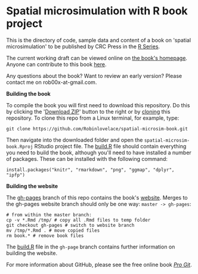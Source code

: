 Spatial microsimulation with R book project
=====================

This is the directory of code, sample data and content of a book on
'spatial microsimulation' to be published by CRC Press in the
[R Series](http://www.crcpress.com/browse/series/crctherser).

The current working draft can be viewed online on
[the book's homepage](http://robinlovelace.net/spatial-microsim-book/).
Anyone can contribute to this book [here](https://github.com/Robinlovelace/spatial-microsim-book).

Any questions about the book? Want to review an early version?
Please contact me on rob00x-at-gmail.com.

**Building the book**

To compile the book you will first need to download this repository. Do this by clicking the '[Download ZIP](https://github.com/Robinlovelace/spatial-microsim-book/archive/master.zip)' button to the right or by [cloning](http://git-scm.com/book/en/v2/Git-Basics-Getting-a-Git-Repository) this repository. To clone this repo from a Linux terminal, for example, type:

```
git clone https://github.com/Robinlovelace/spatial-microsim-book.git
```

Then navigate into the downloaded folder and open the `spatial-microsim-book.Rproj` RStudio project file. The [build.R](https://github.com/Robinlovelace/spatial-microsim-book/blob/master/build.R) file should contain everything you need to build the book, although you'll need to have installed a number of packages. These can be installed with the following command:

```
install.packages("knitr", "rmarkdown", "png", "ggmap", "dplyr", "ipfp") 
```
**Building the website**

The [gh-pages](https://github.com/Robinlovelace/spatial-microsim-book/tree/gh-pages) branch of this repo contains the book's [website](http://robinlovelace.net/spatial-microsim-book/).
Merges to the gh-pages website branch should only be one way: `master -> gh-pages`:

```
# from within the master branch:
cp -v *.Rmd /tmp/ # copy all .Rmd files to temp folder
git checkout gh-pages # switch to website branch
mv /tmp/*.Rmd . # move copied files
rm book.* # remove book files
```

The [build.R](https://github.com/Robinlovelace/spatial-microsim-book/blob/gh-pages/build.R) file in the `gh-page` branch contains further information on building the website.

For more information about GitHub, please see the free online book *[Pro Git](http://git-scm.com/book/en/v2)*.
